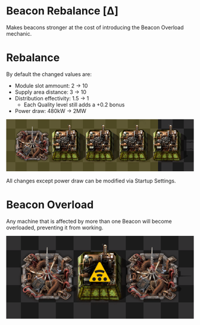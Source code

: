 # Beacon Rebalance [Δ]
Makes beacons stronger at the cost of introducing the Beacon Overload mechanic.

# Rebalance
By default the changed values are:

- Module slot ammount: 2 -> 10
- Supply area distance: 3 -> 10
- Distribution effectivity: 1.5 -> 1
	- Each Quality level still adds a +0.2 bonus 
- Power draw: 480kW -> 2MW

![Range](https://github.com/DeltaFA/Beacon-Interference/raw/main/showcase_assets/Range.png)

All changes except power draw can be modified via Startup Settings.

# Beacon Overload
Any machine that is affected by more than one Beacon will become overloaded, preventing it from working.

![Beacon Overload](https://github.com/DeltaFA/Beacon-Interference/raw/main/showcase_assets/Overload.png)